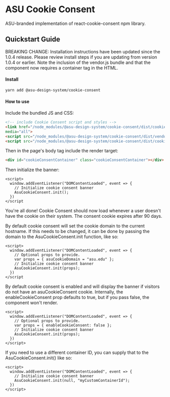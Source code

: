 # ASU Cookie Consent
ASU-branded implementation of react-cookie-consent npm library.

## Quickstart Guide

BREAKING CHANGE: Installation instructions have been updated since the 1.0.4
release. Please review install steps if you are updating from version 1.0.4 or
earlier. Note the inclusion of the vendor.js bundle and that the component now
requires a container tag in the HTML.

#### Install

```bash
yarn add @asu-design-system/cookie-consent
```

#### How to use
Include the bundled JS and CSS:

```html
<!-- include Cookie Consent script and styles -->
<link href="/node_modules/@asu-design-system/cookie-consent/dist/cookie-consent.css" rel="stylesheet" type="text/css"
media="all">
<script src="/node_modules/@asu-design-system/cookie-consent/dist/vendor.js"></script>
<script src="/node_modules/@asu-design-system/cookie-consent/dist/cookie-consent.js"></script>
```

Then in the page's body tag include the render target:

```html
<div id="cookieConsentContainer" class="cookieConsentContainer"></div>
```

Then initialize the banner:

```
<script>
  window.addEventListener("DOMContentLoaded", event => {
    // Initialize cookie consent banner
    AsuCookieConsent.init();
  })
</script
```
You're all done! Cookie Consent should now load whenever a user doesn't have
the cookie on their system. The consent cookie expires after 90 days.

By default cookie consent will set the cookie domain to the current hostname.
If this needs to be changed, it can be done by passing the domain to the
AsuCookieConsent.init function, like so:

```
<script>
  window.addEventListener("DOMContentLoaded", event => {
    // Optional props to provide.
    var props = { asuCookieDomain = "asu.edu" };
    // Initialize cookie consent banner
    AsuCookieConsent.init(props);
  })
</script
```

By default cookie consent is enabled and will display the banner if visitors
do not have an asuCookieConsent cookie. Internally, the enableCookieConsent
prop defaults to true, but if you pass false, the component won't render.

```
<script>
  window.addEventListener("DOMContentLoaded", event => {
    // Optional props to provide.
    var props = { enableCookieConsent: false };
    // Initialize cookie consent banner
    AsuCookieConsent.init(props);
  })
</script>
```

If you need to use a different container ID, you can supply that to the
AsuCookieConsent.init() like so:

```
<script>
  window.addEventListener("DOMContentLoaded", event => {
    // Initialize cookie consent banner
    AsuCookieConsent.init(null, "myCustomContainerId");
  })
</script>
```
